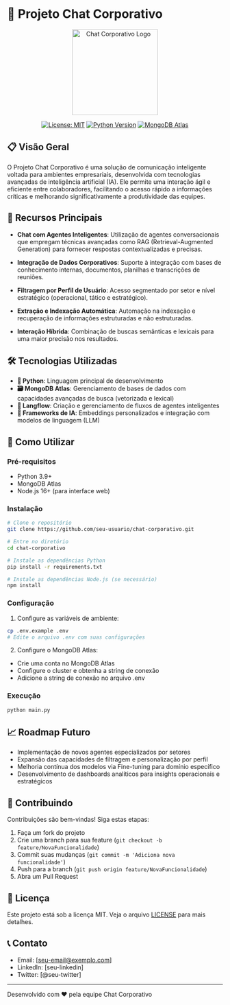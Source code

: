 # 🤖 Projeto Chat Corporativo

<div align="center">
  <img src="public/logo.png" alt="Chat Corporativo Logo" width="200"/>
  
  [![License: MIT](https://img.shields.io/badge/License-MIT-yellow.svg)](https://opensource.org/licenses/MIT)
  [![Python Version](https://img.shields.io/badge/python-3.9%2B-blue)](https://www.python.org/downloads/)
  [![MongoDB Atlas](https://img.shields.io/badge/MongoDB-Atlas-green)](https://www.mongodb.com/cloud/atlas)
</div>

## 📋 Visão Geral

O Projeto Chat Corporativo é uma solução de comunicação inteligente voltada para ambientes empresariais, desenvolvida com tecnologias avançadas de inteligência artificial (IA). Ele permite uma interação ágil e eficiente entre colaboradores, facilitando o acesso rápido a informações críticas e melhorando significativamente a produtividade das equipes.

## 🎯 Recursos Principais

- **Chat com Agentes Inteligentes**: Utilização de agentes conversacionais que empregam técnicas avançadas como RAG (Retrieval-Augmented Generation) para fornecer respostas contextualizadas e precisas.

- **Integração de Dados Corporativos**: Suporte à integração com bases de conhecimento internas, documentos, planilhas e transcrições de reuniões.

- **Filtragem por Perfil de Usuário**: Acesso segmentado por setor e nível estratégico (operacional, tático e estratégico).

- **Extração e Indexação Automática**: Automação na indexação e recuperação de informações estruturadas e não estruturadas.

- **Interação Híbrida**: Combinação de buscas semânticas e lexicais para uma maior precisão nos resultados.

## 🛠️ Tecnologias Utilizadas

- **🐍 Python**: Linguagem principal de desenvolvimento
- **🗃️ MongoDB Atlas**: Gerenciamento de bases de dados com capacidades avançadas de busca (vetorizada e lexical)
- **🧰 Langflow**: Criação e gerenciamento de fluxos de agentes inteligentes
- **🧠 Frameworks de IA**: Embeddings personalizados e integração com modelos de linguagem (LLM)

## 🚀 Como Utilizar

### Pré-requisitos

- Python 3.9+
- MongoDB Atlas
- Node.js 16+ (para interface web)

### Instalação

```bash
# Clone o repositório
git clone https://github.com/seu-usuario/chat-corporativo.git

# Entre no diretório
cd chat-corporativo

# Instale as dependências Python
pip install -r requirements.txt

# Instale as dependências Node.js (se necessário)
npm install
```

### Configuração

1. Configure as variáveis de ambiente:
```bash
cp .env.example .env
# Edite o arquivo .env com suas configurações
```

2. Configure o MongoDB Atlas:
- Crie uma conta no MongoDB Atlas
- Configure o cluster e obtenha a string de conexão
- Adicione a string de conexão no arquivo .env

### Execução

```bash
python main.py
```

## 📈 Roadmap Futuro

- Implementação de novos agentes especializados por setores
- Expansão das capacidades de filtragem e personalização por perfil
- Melhoria contínua dos modelos via Fine-tuning para domínio específico
- Desenvolvimento de dashboards analíticos para insights operacionais e estratégicos

## 🤝 Contribuindo

Contribuições são bem-vindas! Siga estas etapas:

1. Faça um fork do projeto
2. Crie uma branch para sua feature (`git checkout -b feature/NovaFuncionalidade`)
3. Commit suas mudanças (`git commit -m 'Adiciona nova funcionalidade'`)
4. Push para a branch (`git push origin feature/NovaFuncionalidade`)
5. Abra um Pull Request

## 📄 Licença

Este projeto está sob a licença MIT. Veja o arquivo [LICENSE](LICENSE) para mais detalhes.

## 📞 Contato

- Email: [seu-email@exemplo.com]
- LinkedIn: [seu-linkedin]
- Twitter: [@seu-twitter]

---
Desenvolvido com ❤️ pela equipe Chat Corporativo 